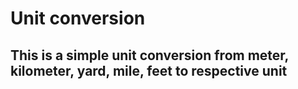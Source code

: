 # Unit conversion
## This is a simple unit conversion from meter, kilometer, yard, mile, feet to respective unit
